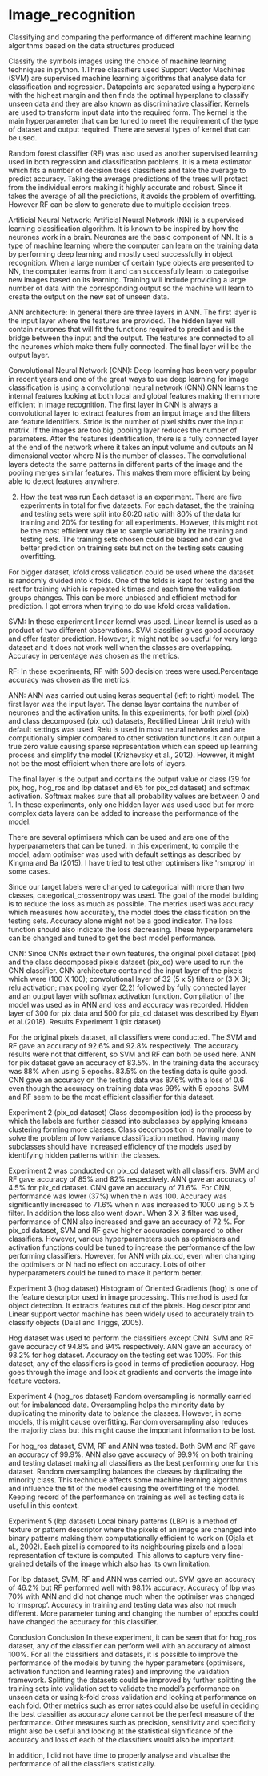 # Image_recognition
Classifying and comparing the performance of different machine learning algorithms based on the data structures produced

Classify the symbols images using the choice of machine learning techniques in python.
1.Three classifiers used
Support Vector Machines (SVM) are supervised machine learning algorithms that analyse data for classification and regression. Datapoints are separated using a hyperplane with the highest margin and then finds the optimal hyperplane to classify unseen data and they are also known as discriminative classifier. Kernels are used to transform input data into the required form. The kernel is the main hyperparameter that can be tuned to meet the requirement of the type of dataset and output required. There are several types of kernel that can be used.

Random forest classifier (RF) was also used as another supervised learning used in both regression and classification problems. It is a meta estimator which fits a number of decision trees classifiers and take the average to predict accuracy. Taking the average predictions of the trees will protect from the individual errors making it highly accurate and robust. Since it takes the average of all the predictions, it avoids the problem of overfitting. However RF can be slow to generate due to multiple decision trees.

Artificial Neural Network: Artificial Neural Network (NN) is a supervised learning classification algorithm. It is known to be inspired by how the neurones work in a brain. Neurones are the basic component of NN. It is a type of machine learning where the computer can learn on the training data by performing deep learning and mostly used successfully in object recognition. When a large number of certain type objects are presented to NN, the computer learns from it and can successfully learn to categorise new images based on its learning. Training will include providing a large number of data with the corresponding output so the machine will learn to create the output on the new set of unseen data.

ANN architecture: In general there are three layers in ANN. The first layer is the input layer where the features are provided. The hidden layer will contain neurones that will fit the functions required to predict and is the bridge between the input and the output. The features are connected to all the neurones which make them fully connected. The final layer will be the output layer.

Convolutional Neural Network (CNN): Deep learning has been very popular in recent years and one of the great ways to use deep learning for image classification is using a convolutional neural network (CNN).CNN learns the internal features looking at both local and global features making them more efficient in image recognition. The first layer in CNN is always a convolutional layer to extract features from an imput image and the filters are feature identifiers. Stride is the number of pixel shifts over the input matrix. If the images are too big, pooling layer reduces the number of parameters. After the features identification, there is a fully connected layer at the end of the network where it takes an input volume and outputs an N dimensional vector where N is the number of classes. The convolutional layers detects the same patterns in different parts of the image and the pooling merges similar features. This makes them more efficient by being able to detect features anywhere.

2. How the test was run
Each dataset is an experiment. There are five experiments in total for five datasets. For each dataset, the the training and testing sets were split into 80:20 ratio with 80% of the data for training and 20% for testing for all experiments. However, this might not be the most efficient way due to sample variability int he training and testing sets. The training sets chosen could be biased and can give better prediction on training sets but not on the testing sets causing overfitting.

For bigger dataset, kfold cross validation could be used where the dataset is randomly divided into k folds. One of the folds is kept for testing and the rest for training which is repeated k times and each time the validation groups changes. This can be more unbiased and efficient method for prediction. I got errors when trying to do use kfold cross validation.

SVM: In these experiment linear kernel was used. Linear kernel is used as a product of two different observations. SVM classifier gives good accuracy and offer faster prediction. However, it might not be so useful for very large dataset and it does not work well when the classes are overlapping. Accuracy in percentage was chosen as the metrics.

RF: In these experiments, RF with 500 decision trees were used.Percentage accuracy was chosen as the metrics.

ANN: ANN was carried out using keras sequential (left to right) model. The first layer was the input layer. The dense layer contains the number of neurones and the activation units. In this experiments, for both pixel (pix) and class decomposed (pix_cd) datasets, Rectified Linear Unit (relu) with default settings was used. Relu is used in most neural networks and are computionally simpler compared to other sctivation functions.It can output a true zero value causing sparse representation which can speed up learning process and simplify the model (Krizhevsky et al., 2012). However, it might not be the most efficient when there are lots of layers.

The final layer is the output and contains the output value or class (39 for pix, hog, hog_ros and lbp dataset and 65 for pix_cd dataset) and softmax activation. Softmax makes sure that all probability values are between 0 and 1. In these experiments, only one hidden layer was used used but for more complex data layers can be added to increase the performance of the model.

There are several optimisers which can be used and are one of the hyperparameters that can be tuned. In this experiment, to compile the model, adam optimiser was used with default settings as described by Kingma and Ba (2015). I have tried to test other optimisers like 'rsmprop' in some cases.

Since our target labels were changed to categorical with more than two classes, categorical_crossentropy was used. The goal of the model building is to reduce the loss as much as possible. The metrics used was accuracy which measures how accurately, the model does the classification on the testing sets. Accuracy alone might not be a good indicator. The loss function should also indicate the loss decreasing. These hyperparameters can be changed and tuned to get the best model performance.

CNN: Since CNNs extract their own features, the original pixel dataset (pix) and the class decomposed pixels dataset (pix_cd) were used to run the CNN classifier. CNN architecture contained the input layer of the pixels which were (100 X 100); convolutional layer of 32 (5 x 5) filters or (3 X 3); relu activation; max pooling layer (2,2) followed by fully connected layer and an output layer with softmax activation function. Compilation of the model was used as in ANN and loss and accuracy was recorded. Hidden layer of 300 for pix data and 500 for pix_cd dataset was described by Elyan et al.(2018).
Results
Experiment 1 (pix dataset)

For the original pixels dataset, all classifiers were conducted. The SVM and RF gave an accuracy of 92.6% and 92.8% respectively. The accuracy results were not that different, so SVM and RF can both be used here. ANN for pix dataset gave an accuracy of 83.5%. In the training data the accuracy was 88% when using 5 epochs. 83.5% on the testing data is quite good. CNN gave an accuracy on the testing data was 87.6% with a loss of 0.6 even though the accuracy on training data was 99% with 5 epochs. SVM and RF seem to be the most efficient classifier for this dataset.

Experiment 2 (pix_cd dataset) Class decomposition (cd) is the process by which the labels are further classed into subclasses by applying kmeans clustering forming more classes. Class decomposition is normally done to solve the problem of low variance classification method. Having many subclasses should have increased efficiency of the models used by identifying hidden patterns within the classes.

Experiment 2 was conducted on pix_cd dataset with all classifiers. SVM and RF gave accuracy of 85% and 82% respectively. ANN gave an accuracy of 4.5% for pix_cd dataset. CNN gave an accuracy of 71.6%. For CNN, performance was lower (37%) when the n was 100. Accuracy was significantly increased to 71.6% when n was increased to 1000 using 5 X 5 filter. In addition the loss also went down. When 3 X 3 filter was used, performance of CNN also increased and gave an accuracy of 72 %. For pix_cd dataset, SVM and RF gave higher accuracies compared to other classifiers. However, various hyperparameters such as optimisers and activation functions could be tuned to increase the performance of the low performing classifiers. However, for ANN with pix_cd, even when changing the optimisers or N had no effect on accuracy. Lots of other hyperparameters could be tuned to make it perform better.

Experiment 3 (hog dataset) Histogram of Oriented Gradients (hog) is one of the feature descriptor used in image processing. This method is used for object detection. It extracts features out of the pixels. Hog descriptor and Linear support vector machine has been widely used to accurately train to classify objects (Dalal and Triggs, 2005).

Hog dataset was used to perform the classifiers except CNN. SVM and RF gave accuracy of 94.8% and 94% respectively. ANN gave an accuracy of 93.2% for hog dataset. Accuracy on the testing set was 100%. For this dataset, any of the classifiers is good in terms of prediction accuracy. Hog goes through the image and look at gradients and converts the image into feature vectors.

Experiment 4 (hog_ros dataset) Random oversampling is normally carried out for imbalanced data. Oversampling helps the minority data by duplicating the minority data to balance the classes. However, in some models, this might cause overfitting. Random oversampling also reduces the majority class but this might cause the important information to be lost.

For hog_ros dataset, SVM, RF and ANN was tested. Both SVM and RF gave an accuracy of 99.9%. ANN also gave accuracy of 99.9% on both training and testing dataset making all classifiers as the best performing one for this dataset. Random oversampling balances the classes by duplicating the minority class. This technique affects some machine learning algorithms and influence the fit of the model causing the overfitting of the model. Keeping record of the performance on training as well as testing data is useful in this context.

Experiment 5 (lbp dataset) Local binary patterns (LBP) is a method of texture or pattern descriptor where the pixels of an image are changed into binary patterns making them computationally efficient to work on (Ojala et al., 2002). Each pixel is compared to its neighbouring pixels and a local representation of texture is computed. This allows to capture very fine-grained details of the image which also has its own limitation.

For lbp dataset, SVM, RF and ANN was carried out. SVM gave an accuracy of 46.2% but RF performed well with 98.1% accuracy. Accuracy of lbp was 70% with ANN and did not change much when the optimiser was changed to ‘rmsprop’. Accuracy in training and testing data was also not much different. More parameter tuning and changing the number of epochs could have changed the accuracy for this classifier.

Conclusion
Conclusion In these experiment, it can be seen that for hog_ros dataset, any of the classifier can perform well with an accuracy of almost 100%. For all the classifiers and datasets, it is possible to improve the performance of the models by tuning the hyper parameters (optimisers, activation function and learning rates) and improving the validation framework. Splitting the datasets could be improved by further splitting the training sets into validation set to validate the model’s performance on unseen data or using k-fold cross validation and looking at performance on each fold. Other metrics such as error rates could also be useful in deciding the best classifier as accuracy alone cannot be the perfect measure of the performance. Other measures such as precision, sensitivity and specificity might also be useful and looking at the statistical significance of the accuracy and loss of each of the classifiers would also be important.

In addition, I did not have time to properly analyse and visualise the performance of all the classfiers statistically.
